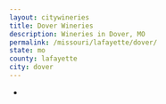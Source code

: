```yaml
---
layout: citywineries
title: Dover Wineries
description: Wineries in Dover, MO
permalink: /missouri/lafayette/dover/
state: mo
county: lafayette
city: dover
---
```

-
